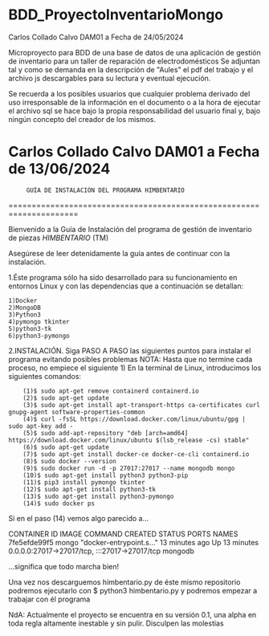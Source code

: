 # BDD_ProyectoInventarioMongo
Carlos Collado Calvo DAM01 a Fecha de 24/05/2024

Microproyecto para BDD de una base de datos de una aplicación de gestión de inventario para un taller de reparación de electrodomésticos Se adjuntan tal y como se demanda en la descripción de "Aules" el pdf del trabajo y el archivo js descargables para su lectura y eventual ejecución.

Se recuerda a los posibles usuarios que cualquier problema derivado del uso irresponsable de la información en el documento o a la hora de ejecutar el archivo sql se hace bajo la propia responsabilidad del usuario final y, bajo ningún concepto del creador de los mismos.

Carlos Collado Calvo DAM01 a Fecha de 13/06/2024
=====================================================================
	     GUÍA DE INSTALACIÓN DEL PROGRAMA HIMBENTARIO
=====================================================================

Bienvenido a la Guía de Instalación del programa de gestión de inventario 
de piezas *HIMBENTARIO* (TM)

Asegúrese de leer detenidamente la guía antes de continuar con la instalación.

1.Éste programa sólo ha sido desarrollado para su funcionamiento en entornos 
Linux y con las dependencias que a continuación se detallan:

	1)Docker
	2)MongoDB
	3)Python3
	4)pymongo tkinter
	5)python3-tk
	6)python3-pymongo

2.INSTALACIÓN. Siga PASO A PASO las siguientes puntos para instalar el programa
evitando posibles problemas NOTA: Hasta que no termine cada proceso, no empiece el siguiente
	1) En la terminal de Linux, introducimos los siguientes comandos:
 
		(1)$ sudo apt-get remove containerd containerd.io
		(2)$ sudo apt-get update
		(3)$ sudo apt-get install apt-transport-https ca-certificates curl gnupg-agent software-properties-common
		(4)$ curl -fsSL https://download.docker.com/linux/ubuntu/gpg | sudo apt-key add -
		(5)$ sudo add-apt-repository "deb [arch=amd64] https://download.docker.com/linux/ubuntu $(lsb_release -cs) stable"
		(6)$ sudo apt-get update
		(7)$ sudo apt-get install docker-ce docker-ce-cli containerd.io
		(8)$ sudo docker --version
		(9)$ sudo docker run -d -p 27017:27017 --name mongodb mongo
		(10)$ sudo apt-get install python3 python3-pip
		(11)$ pip3 install pymongo tkinter
		(12)$ sudo apt-get install python3-tk
		(13)$ sudo apt-get install python3-pymongo
		(14)$ sudo docker ps
  
Si en el paso (14)  vemos algo parecido a...

CONTAINER ID   IMAGE     COMMAND                  CREATED          STATUS          PORTS                                           NAMES
7fe5efde99f5   mongo     "docker-entrypoint.s…"   13 minutes ago   Up 13 minutes   0.0.0.0:27017->27017/tcp, :::27017->27017/tcp   mongodb

...significa que todo marcha bien!

Una vez nos descarguemos himbentario.py de éste mismo repositorio podremos ejecutarlo con 
	$ python3 himbentario.py
y podremos empezar a trabajar con él programa

NdA: Actualmente el proyecto se encuentra en su versión 0.1, una alpha en toda regla
altamente inestable y sin pulir. Disculpen las molestias

